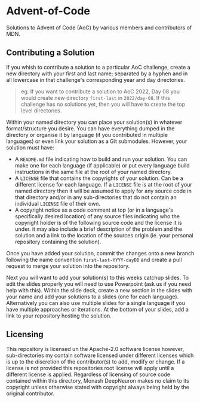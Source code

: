# Advent-of-Code

Solutions to Advent of Code (AoC) by various members and contributors of MDN.

## Contributing a Solution

If you whish to contribute a solution to a particular AoC challenge, create a new directory with your first and last name; separated by a hyphen and in all lowercase in that challenge's corresponding year and day directories.

> eg. If you want to contribute a solution to AoC 2022, Day 08 you would create new directory `first-last` in `2022/day-08`. If this challenge has no solutions yet, then you will have to create the top level directories.

Within your named directory you can place your solution(s) in whatever format/structure you desire. You can have everything dumped in the directory or organise it by language (if you contributed in multiple languages) or even link your solution as a Git submodules. However, your solution must have:

- A `README.md` file indicating how to build and run your solution. You can make one for each language (if applicable) or put every language build instructions in the same file at the root of your named directory.
- A `LICENSE` file that contains the copyrights of your solution. Can be a different license for each language. If a `LICENSE` file is at the root of your named directory then it will be assumed to apply for any source code in that directory and/or in any sub-directories that do not contain an individual `LICENSE` file of their own.
- A copyright notice as a code comment at top (or in a language's specifically desired location) of any source files indicating who the copyright holder is of the following source code and the license it is under. it may also include a brief description of the problem and the solution and a link to the location of the sources origin (ie. your personal repository containing the solution).

Once you have added your solution, commit the changes onto a new branch following the name convention `first-last-YYYY-dayDD` and create a pull request to merge your solution into the repository.

Next you will want to add your solution(s) to this weeks catchup slides. To edit the slides properly you will need to use Powerpoint (ask us if you need help with this). Within the slide deck, create a new section in the slides with your name and add your solutions to a slides (one for each language). Alternatively you can also use multiple slides for a single language if you have multiple approaches or iterations. At the bottom of your slides, add a link to your repository hosting the solution.

## Licensing

This repository is licensed un the Apache-2.0 software license however, sub-directories my contain software licensed under different licenses which is up to the discretion of the contributor(s) to add, modify or change. If a license is not provided this repositories root license will apply until a different license is applied. Regardless of licensing of source code contained within this directory, Monash DeepNeuron makes no claim to its copyright unless otherwise stated with copyright always being held by the original contributor.
